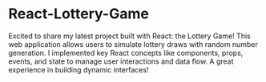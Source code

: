 # React-Lottery-Game
Excited to share my latest project built with React: the Lottery Game! This web application allows users to simulate lottery draws with random number generation. I implemented key React concepts like components, props, events, and state to manage user interactions and data flow. A great experience in building dynamic interfaces! 
